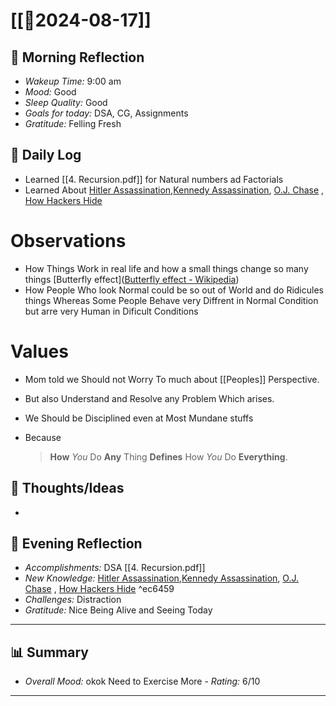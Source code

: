 #  [[📅2024-08-17]]

## 🌅 Morning Reflection
- *Wakeup Time:* 9:00 am 
- *Mood:* Good 
- *Sleep Quality:* Good
- *Goals for today:* DSA, CG, Assignments
- *Gratitude:* Felling Fresh

## 📝 Daily Log
- Learned [[4. Recursion.pdf]] for Natural numbers ad Factorials 
- Learned About [Hitler Assassination](https://www.youtube.com/watch?v=LtXUoaZcp70),[Kennedy  Assassination](https://www.youtube.com/watch?v=5u7euN1HTuU&t=1505s), [O.J. Chase](https://www.youtube.com/watch?v=n1xJs-FwffQ) , [How Hackers Hide](https://www.youtube.com/watch?v=BWVyp0wYpgA&t=323s) 
# Observations
- How Things Work in real life and how a small things change so many things  [Butterfly effect]([Butterfly effect - Wikipedia](https://en.wikipedia.org/wiki/Butterfly_effect))
- How People Who look Normal could be so out of World and do Ridicules things Whereas Some People Behave very Diffrent in Normal Condition but arre very Human in Dificult Conditions 
# Values
- Mom told we Should not Worry To much about [[Peoples]] Perspective.
- But also Understand and Resolve any Problem Which arises. 
- We Should be Disciplined even at Most Mundane stuffs  
- Because 

  > **How** *You* Do **Any** Thing **Defines** How *You* Do **Everything**. 
## 🧠 Thoughts/Ideas
- 

## 🌙 Evening Reflection
- *Accomplishments:* DSA [[4. Recursion.pdf]] 
- *New Knowledge:* [Hitler Assassination](https://www.youtube.com/watch?v=LtXUoaZcp70),[Kennedy  Assassination](https://www.youtube.com/watch?v=5u7euN1HTuU&t=1505s), [O.J. Chase](https://www.youtube.com/watch?v=n1xJs-FwffQ) , [How Hackers Hide](https://www.youtube.com/watch?v=BWVyp0wYpgA&t=323s) ^ec6459
- *Challenges:* Distraction
- *Gratitude:* Nice Being Alive and Seeing Today
---
## 📊 Summary
- *Overall Mood:* okok Need to Exercise More
- *Rating:* 6/10
---
